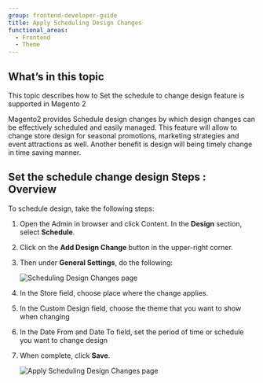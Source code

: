 ```yaml
---
group: frontend-developer-guide
title: Apply Scheduling Design Changes
functional_areas:
  - Frontend
  - Theme
---
```

## What’s in this topic

This topic describes how to Set the schedule to change design feature is supported in Magento 2

Magento2 provides Schedule design changes by which design changes can be effectively scheduled and easily managed. This feature will allow to change store design for seasonal promotions, marketing strategies and event attractions as well. Another benefit is design will being timely change in time saving manner.


## Set the schedule change design Steps : Overview

To schedule design, take the following steps:

1. Open the Admin in browser and  click Content. In the **Design** section, select **Schedule**.
2. Click on the **Add Design Change** button in the upper-right corner.
3. Then under **General Settings**, do the following: 

	![Scheduling Design Changes page]

4. In the Store field, choose place where the change applies.
5. In the Custom Design field, choose the theme that you want to show when changing
6. In the Date From and Date To field, set the period of time or schedule you want to change design
7. When complete, click **Save**.

    ![Apply Scheduling Design Changes page]

[Scheduling Design Changes page]: {{site.baseurl}}/common/images/schedule_design.png
[Apply Scheduling Design Changes page]: {{site.baseurl}}/common/images/fdg/schedule_design.png